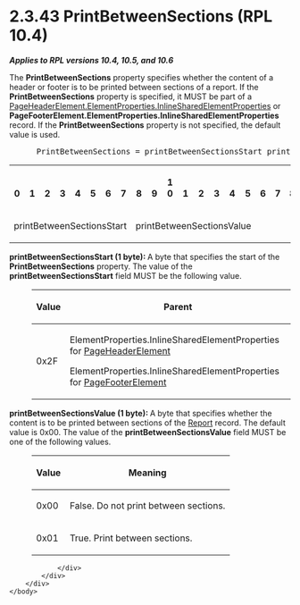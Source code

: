 <html dir="LTR" xmlns:mshelp="http://msdn.microsoft.com/mshelp" xmlns:ddue="http://ddue.schemas.microsoft.com/authoring/2003/5" xmlns:xlink="http://www.w3.org/1999/xlink" xmlns:tool="http://www.microsoft.com/tooltip">
    <head>
        <meta http-equiv="Content-Type" content="text/html; CHARSET=utf-8"></meta>
        <meta name="save" content="history"></meta>
        <title>2.3.43 PrintBetweenSections (RPL 10.4)</title>
        <xml>
            <mshelp:toctitle title="2.3.43 PrintBetweenSections (RPL 10.4)"></mshelp:toctitle>
            <mshelp:rltitle title="[MS-RPL]: PrintBetweenSections (RPL 10.4)"></mshelp:rltitle>
            <mshelp:keyword index="A" term="bb4731e6-4fa6-455c-b170-e311a889cd05"></mshelp:keyword>
            <mshelp:attr name="DCSext.ContentType" value="open specification"></mshelp:attr>
            <mshelp:attr name="AssetID" value="bb4731e6-4fa6-455c-b170-e311a889cd05"></mshelp:attr>
            <mshelp:attr name="TopicType" value="kbRef"></mshelp:attr>
            <mshelp:attr name="DCSext.Title" value="[MS-RPL]: PrintBetweenSections (RPL 10.4)" />
        </xml>
    </head>
    <body>
        <div id="header">
            <h1 class="heading">2.3.43 PrintBetweenSections (RPL 10.4)</h1>
        </div>
        <div id="mainSection">
            <div id="mainBody">
                <div id="allHistory" class="saveHistory"></div>
                <div id="sectionSection0" class="section" name="collapseableSection">
                    

<p><b><i>Applies to RPL versions 10.4, 10.5, and 10.6</i></b></p>

<p>The <b>PrintBetweenSections</b> property specifies whether
the content of a header or footer is to be printed between sections of a
report. If the <b>PrintBetweenSections</b> property is specified, it MUST be
part of a <a href="23d76278-cee5-45ee-a361-a9d94d6d3300.htm">PageHeaderElement.ElementProperties.InlineSharedElementProperties</a>
or <b>PageFooterElement.ElementProperties.InlineSharedElementProperties</b>
record. If the <b>PrintBetweenSections</b> property is not specified, the
default value is used.</p>

<dl>
<dd>
<div><pre> PrintBetweenSections = printBetweenSectionsStart printBetweenSectionsValue
</pre></div>
</dd></dl>

<table>
 <tr>
  <th><p><br>0</p></th>
  <th><p><br>1</p></th>
  <th><p><br>2</p></th>
  <th><p><br>3</p></th>
  <th><p><br>4</p></th>
  <th><p><br>5</p></th>
  <th><p><br>6</p></th>
  <th><p><br>7</p></th>
  <th><p><br>8</p></th>
  <th><p><br>9</p></th>
  <th><p>1<br>0</p></th>
  <th><p><br>1</p></th>
  <th><p><br>2</p></th>
  <th><p><br>3</p></th>
  <th><p><br>4</p></th>
  <th><p><br>5</p></th>
  <th><p><br>6</p></th>
  <th><p><br>7</p></th>
  <th><p><br>8</p></th>
  <th><p><br>9</p></th>
  <th><p>2<br>0</p></th>
  <th><p><br>1</p></th>
  <th><p><br>2</p></th>
  <th><p><br>3</p></th>
  <th><p><br>4</p></th>
  <th><p><br>5</p></th>
  <th><p><br>6</p></th>
  <th><p><br>7</p></th>
  <th><p><br>8</p></th>
  <th><p><br>9</p></th>
  <th><p>3<br>0</p></th>
  <th><p><br>1</p></th>
 </tr>
 <tr>
  <td colspan="8">
  <p>printBetweenSectionsStart</p>
  </td>
  <td colspan="8">
  <p>printBetweenSectionsValue</p>
  </td>
  
 </tr>
</table>

<p><b>printBetweenSectionsStart (1 byte): </b>A byte
that specifies the start of the <b>PrintBetweenSections</b> property. The value
of the <b>printBetweenSectionsStart</b> field MUST be the following value.</p>

<dl>
<dd>
<table>
 <thead>
  <tr>
   <th>
   <p>Value</p>
   </th>
   <th>
   <p>Parent</p>
   </th>
  </tr>
 </thead>
 <tr>
  <td>
  <p>0x2F</p>
  </td>
  <td>
  <p>ElementProperties.InlineSharedElementProperties for <a href="42322dd8-21a8-4c45-9567-393dfa424736.htm">PageHeaderElement</a></p>
  <p>ElementProperties.InlineSharedElementProperties for <a href="c6b17d7f-d30f-475d-9839-ff97d9d7d69a.htm">PageFooterElement</a></p>
  </td>
 </tr>
</table>
</dd></dl>

<p><b>printBetweenSectionsValue (1 byte): </b>A byte
that specifies whether the content is to be printed between sections of the <a href="4be143af-2e99-41c5-894d-01902ed98673.htm">Report</a> record. The default
value is 0x00. The value of the <b>printBetweenSectionsValue</b> field MUST be
one of the following values.</p>

<dl>
<dd>
<table>
 <thead>
  <tr>
   <th>
   <p>Value</p>
   </th>
   <th>
   <p>Meaning</p>
   </th>
  </tr>
 </thead>
 <tr>
  <td>
  <p>0x00</p>
  </td>
  <td>
  <p>False. Do not print between sections.</p>
  </td>
 </tr>
 <tr>
  <td>
  <p>0x01</p>
  </td>
  <td>
  <p>True. Print between sections.</p>
  </td>
 </tr>
</table>
</dd></dl>

<p> </p>


                </div>
            </div>
        </div>
    </body>
</html>